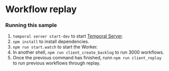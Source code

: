# Workflow replay

### Running this sample

1. `temporal server start-dev` to start [Temporal Server](https://github.com/temporalio/cli/#installation).
1. `npm install` to install dependencies.
1. `npm run start.watch` to start the Worker.
1. In another shell, `npm run client_create_backlog` to run 3000 workflows.
1. Once the previous command has finished, runn `npm run client_replay` to run previous workflows through replay.
